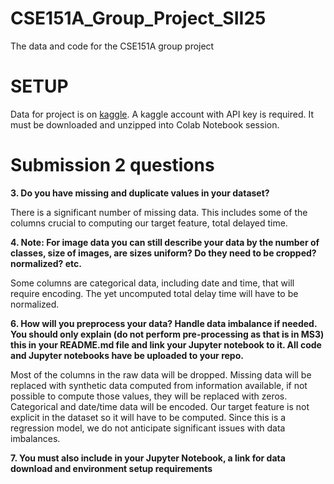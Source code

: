 # CSE151A_Group_Project_SII25
The data and code for the CSE151A group project

# SETUP

Data for project is on [kaggle](https://www.kaggle.com/datasets/sherrytp/airline-delay-analysis). A kaggle account with API key is required. It must be downloaded and unzipped into Colab Notebook session.


# Submission 2 questions

**3. Do you have missing and duplicate values in your dataset?**

 There is a significant number of missing data. This includes some of the columns crucial to computing our target feature, total delayed time.

**4. Note: For image data you can still describe your data by the number of classes, size of images, are sizes uniform? Do they need to be cropped? normalized? etc.**

Some columns are categorical data, including date and time, that will require encoding. The yet uncomputed total delay time will have to be normalized.

**6. How will you preprocess your data? Handle data imbalance if needed. You should only explain (do not perform pre-processing as that is in MS3) this in your README.md file and link your Jupyter notebook to it. All code and  Jupyter notebooks have be uploaded to your repo.**

Most of the columns in the raw data will be dropped. Missing data will be replaced with synthetic data computed from information available, if not possible to compute those values, they will be replaced with zeros. Categorical and date/time data will be encoded. Our target feature is not explicit in the dataset so it will have to be computed. Since this is a regression model, we do not anticipate significant issues with data imbalances.

**7. You must also include in your Jupyter Notebook, a link for data download and environment setup requirements**

